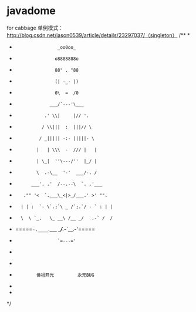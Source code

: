 # javadome
 for cabbage
 单例模式：http://blog.csdn.net/jason0539/article/details/23297037/（singleton）
/**
*
*                     _oo0oo_
*                    o8888888o
*                    88" . "88
*                    (| -_- |)
*                    0\  =  /0
*                  ___/`---'\___
*                .' \\|     |// '.
*               / \\|||  :  |||// \
*              / _||||| -:- |||||- \
*             |   | \\\  -  /// |   |
*             | \_|  ''\---/''  |_/ |
*             \  .-\__  '-'  ___/-. /
*           ___'. .'  /--.--\  `. .'___
*        ."" '<  `.___\_<|>_/___.' >' "".
*       | | :  `- \`.;`\ _ /`;.`/ - ` : | |
*       \  \ `_.   \_ __\ /__ _/   .-` /  /
*   =====`-.____`.___ \_____/___.-`___.-'=====
*                     `=---='
*
*   ~~~~~~~~~~~~~~~~~~~~~~~~~~~~~~~~~~~~~~~~~~~
*             佛祖开光         永无BUG
*
*
*/